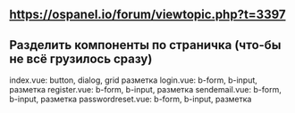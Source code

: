 https://ospanel.io/forum/viewtopic.php?t=3397
-----------------------------------------------------------------------
 Разделить компоненты по страничка (что-бы не всё грузилось сразу)
-----------------------------------------------------------------------
index.vue: button, dialog, grid разметка
login.vue: b-form, b-input, разметка
register.vue: b-form, b-input, разметка
sendemail.vue: b-form, b-input, разметка
passwordreset.vue: b-form, b-input, разметка


